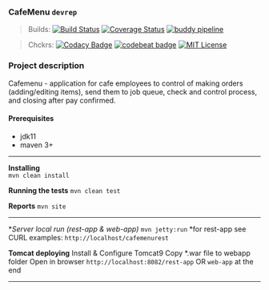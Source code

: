 ### CafeMenu ```devrep```

>Builds: 
[![Build Status](https://travis-ci.org/sergeblr/devrep.svg?branch=master)](https://travis-ci.org/sergeblr/devrep)
[![Coverage Status](https://coveralls.io/repos/github/sergeblr/devrep/badge.svg?branch=master)](https://coveralls.io/github/sergeblr/devrep?branch=master)
[![buddy pipeline](https://app.buddy.works/sergeblr/devrep/pipelines/pipeline/207563/badge.svg?token=b66c7e74848c94b4f57f172d0ac8a16b1d44347935104f2bfa878a3a9fb93df8 "buddy pipeline")](https://app.buddy.works/sergeblr/devrep/pipelines/pipeline/207563)

>Chckrs:
[![Codacy Badge](https://api.codacy.com/project/badge/Grade/bcbc4a4f91e24705a2aaccee6151cd58)](https://app.codacy.com/app/sergeblr/devrep?utm_source=github.com&utm_medium=referral&utm_content=sergeblr/devrep&utm_campaign=Badge_Grade_Dashboard)
[![codebeat badge](https://codebeat.co/badges/751a85b1-78ad-477e-9a83-083fb97bfff2)](https://codebeat.co/projects/github-com-sergeblr-devrep-master)
[![MIT License](https://img.shields.io/badge/license-MIT-green.svg?style=flat)](https://github.com/sergeblr/devrep/blob/master/cafemenu/README.md)


### Project description
 Cafemenu - application for cafe employees to control of making orders (adding/editing items), send them to job queue, check and control process, and closing after pay confirmed.

#### Prerequisites
- jdk11
- maven 3+

***
**Installing**  
 `mvn clean install`

**Running the tests**
 `mvn clean test`

**Reports**
`mvn site`

---

**Server local run (*rest-app & web-app)**
`mvn jetty:run`
*for rest-app see CURL examples:
`http://localhost/cafemenurest`

**Tomcat deploying**
Install & Configure Tomcat9
Copy *.war file to webapp folder
Open in browser `http://localhost:8082/rest-app` OR `web-app` at the end

***

